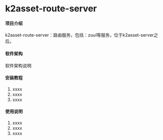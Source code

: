 # k2asset-route-server

#### 项目介绍
k2asset-route-server：路由服务，包括：zuul等服务，位于k2asset-server之后。

#### 软件架构
软件架构说明


#### 安装教程

1. xxxx
2. xxxx
3. xxxx

#### 使用说明

1. xxxx
2. xxxx
3. xxxx
